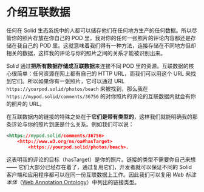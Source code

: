 # 介绍互联数据

任何在 Solid 生态系统中的人都可以储存他们在任何地方生产的任何数据。所以尽管你的照片存放在你自己的 POD 里，我对你的任何一张照片的评论内容都还是存储在我自己的 POD 里。这就意味着我们得有一种方法，连接存储在不同地方但却相关的数据，这样我的评论与你的照片之间的关系才能被识别出来。

Solid 通过**把所有数据存储成互联数据**来连接不同 POD 里的资源。互联数据的核心很简单：任何资源在网上都有自己的 HTTP URL，而我们可以用这个 URL 来找到它们。所以如果你有一张照片，它可以通过 URL `https://yourpod.solid/photos/beach` 来被找到，那么我在 `https://mypod.solid/comments/36756` 的对你照片的评论的互联数据内就会有你的照片的 URL。

在互联数据内的链接的特殊之处在于**它们是带有类型的**，这样我们就能明确我的那条评论与你的照片到底是什么关系。例如我们可以说：

```xml
<https://mypod.solid/comments/36756>
    <http://www.w3.org/ns/oa#hasTarget>
        <https://yourpod.solid/photos/beach>.
```

这表明我的评论的目标（hasTarget）是你的照片。链接的类型不需要你自己来想 —— 它们大部分已经存在着了，通过复用它们，开发者就可以保证不同的 Solid 客户端和应用程序都可以在同一份互联数据上工作。因此我们可以复用 _Web 标注本体_（[Web Annotation Ontology](https://www.w3.org/TR/annotation-vocab/)）中列出的链接类型。
